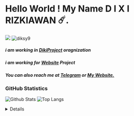 # Hello World ! My Name D I X I RIZKIAWAN ☄️.
![](https://github.com/halfrost/halfrost/blob/master/icons/header_1.png?raw=true)
<a> <img src="https://komarev.com/ghpvc/?username=dikiawan-9&style=flat-square" alt="diksy9" /> </a>
##### i am working in <a href="https://t.me/DixiProject">DikiProject</a> oragnization
##### i am working for <a href="https://github.com/diksy9/link">Website</a> Project
##### You can also reach me at <a href="https://t.me/DixiEX">Telegram</a> or <a href="https://dixiexe.netlify.app/">My Website.</a>



### GitHub Statistics
![Github Stats](https://github-readme-stats.vercel.app/api?username=diksy9&count_private=true&show_icons=true&include_all_commits=true&theme=tokyonight&show_owner=true)
![Top Langs](https://github-readme-stats.vercel.app/api/top-langs/?username=diksy9&hide=TeX&layout=compact&theme=tokyonight&langs_count=8)

<!-- https://github.com/ashutosh00710/github-readme-activity-graph -->
<details>

## Most used programming languages
![C](https://img.shields.io/badge/-C-00599c?style=flat-square&logo=C&logoColor=fff)
![Java](https://img.shields.io/badge/-Java-cd6839?style=flat-square&logo=Java&logoColor=fff)
![Kotlin](https://img.shields.io/badge/-Kotlin-7f52ff?style=flat-square&logo=kotlin&logoColor=fff)
![C#](https://img.shields.io/badge/-C%23-008b45?style=flat-square&logo=csharp&logoColor=fff)

## 💻 Working environment
[![Windows 11](https://img.shields.io/badge/Windows%2011-00adef?style=flat-square&logo=windows&logoColor=ffffff)](https://www.microsoft.com/en-us/windows/windows-11)

## 📱 Devices in use
[![Redmi Note 7](https://img.shields.io/badge/Redmi%20Note%207-fd4900?style=flat-square&logo=xiaomi&logoColor=ffffff)](https://www.mi.com/global/redmi-note-7/)
